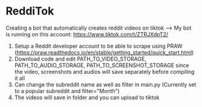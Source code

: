 # ReddiTok
Creating a bot that automatically creates reddit videos on tiktok --> My bot is running on this account: https://www.tiktok.com/t/ZTRJXdpT2/


1) Setup a Reddit developer account to be able to scrape using PRAW (https://praw.readthedocs.io/en/stable/getting_started/quick_start.html)
2) Download code and edit PATH_TO_VIDEO_STORAGE, PATH_TO_AUDIO_STORAGE, PATH_TO_SCREENSHOT_STORAGE since the video, screenshots and audios will save separately before compiling it all
3) Can change the subreddit name as well as filter in main.py (Currently set to a popular subreddit and filter="Month")
4) The videos will save in folder and you can upload to tiktok
